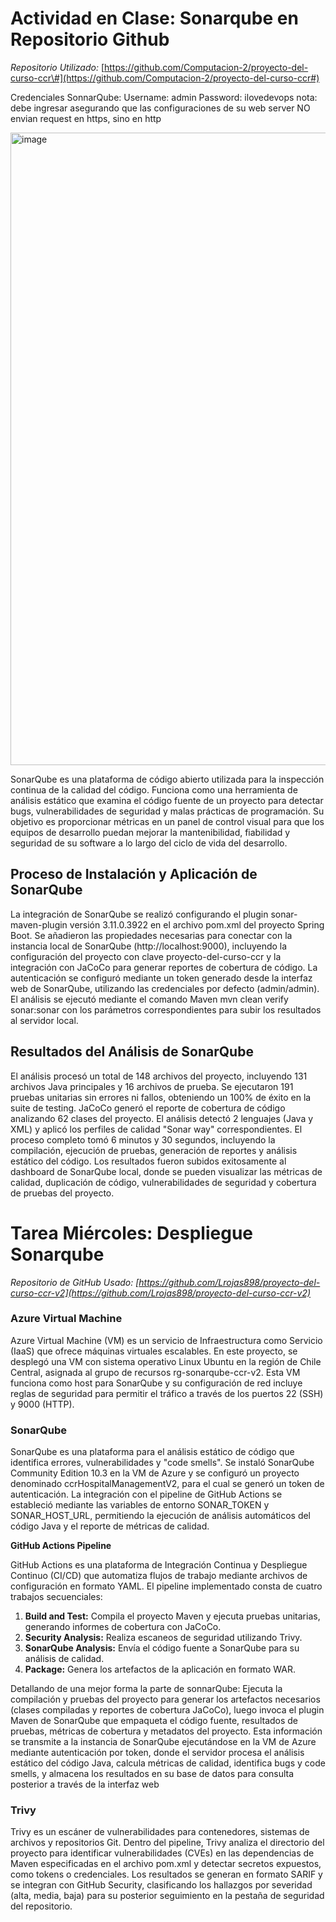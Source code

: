 # Actividad en Clase: Sonarqube en Repositorio Github 

*Repositorio Utilizado:* [https://github.com/Computacion-2/proyecto-del-curso-ccr\#](https://github.com/Computacion-2/proyecto-del-curso-ccr#)

Credenciales SonnarQube:
Username: admin
Password: ilovedevops
nota: debe ingresar asegurando que las configuraciones de su web server NO envian request en https, sino en http 

<img width="956" height="1012" alt="image" src="https://github.com/user-attachments/assets/d0ca5392-b20e-4607-b900-f1e957167169" />

SonarQube es una plataforma de código abierto utilizada para la inspección continua de la calidad del código. Funciona como una herramienta de análisis estático que examina el código fuente de un proyecto para detectar bugs, vulnerabilidades de seguridad y malas prácticas de programación. Su objetivo es proporcionar métricas en un panel de control visual para que los equipos de desarrollo puedan mejorar la mantenibilidad, fiabilidad y seguridad de su software a lo largo del ciclo de vida del desarrollo.

## Proceso de Instalación y Aplicación de SonarQube

La integración de SonarQube se realizó configurando el plugin sonar-maven-plugin versión 3.11.0.3922 en el archivo pom.xml del proyecto Spring Boot. Se añadieron las propiedades necesarias para conectar con la instancia local de SonarQube (http://localhost:9000), incluyendo la configuración del proyecto con clave proyecto-del-curso-ccr y la integración con JaCoCo para generar reportes de cobertura de código. La autenticación se configuró mediante un token generado desde la interfaz web de SonarQube, utilizando las credenciales por defecto (admin/admin). El análisis se ejecutó mediante el comando Maven mvn clean verify sonar:sonar con los parámetros correspondientes para subir los resultados al servidor local.

## Resultados del Análisis de SonarQube

El análisis procesó un total de 148 archivos del proyecto, incluyendo 131 archivos Java principales y 16 archivos de prueba. Se ejecutaron 191 pruebas unitarias sin errores ni fallos, obteniendo un 100% de éxito en la suite de testing. JaCoCo generó el reporte de cobertura de código analizando 62 clases del proyecto. El análisis detectó 2 lenguajes (Java y XML) y aplicó los perfiles de calidad "Sonar way" correspondientes. El proceso completo tomó 6 minutos y 30 segundos, incluyendo la compilación, ejecución de pruebas, generación de reportes y análisis estático del código. Los resultados fueron subidos exitosamente al dashboard de SonarQube local, donde se pueden visualizar las métricas de calidad, duplicación de código, vulnerabilidades de seguridad y cobertura de pruebas del proyecto.

# Tarea Miércoles: Despliegue Sonarqube

*Repositorio de GitHub Usado: [https://github.com/Lrojas898/proyecto-del-curso-ccr-v2](https://github.com/Lrojas898/proyecto-del-curso-ccr-v2)*

### **Azure Virtual Machine**

Azure Virtual Machine (VM) es un servicio de Infraestructura como Servicio (IaaS) que ofrece máquinas virtuales escalables. En este proyecto, se desplegó una VM con sistema operativo Linux Ubuntu en la región de Chile Central, asignada al grupo de recursos rg-sonarqube-ccr-v2. Esta VM funciona como host para SonarQube y su configuración de red incluye reglas de seguridad para permitir el tráfico a través de los puertos 22 (SSH) y 9000 (HTTP).


### **SonarQube**

SonarQube es una plataforma para el análisis estático de código que identifica errores, vulnerabilidades y "code smells". Se instaló SonarQube Community Edition 10.3 en la VM de Azure y se configuró un proyecto denominado ccrHospitalManagementV2, para el cual se generó un token de autenticación. La integración con el pipeline de GitHub Actions se estableció mediante las variables de entorno SONAR\_TOKEN y SONAR\_HOST\_URL, permitiendo la ejecución de análisis automáticos del código Java y el reporte de métricas de calidad.

**GitHub Actions Pipeline**

GitHub Actions es una plataforma de Integración Continua y Despliegue Continuo (CI/CD) que automatiza flujos de trabajo mediante archivos de configuración en formato YAML. El pipeline implementado consta de cuatro trabajos secuenciales:

1. **Build and Test:** Compila el proyecto Maven y ejecuta pruebas unitarias, generando informes de cobertura con JaCoCo.  
2. **Security Analysis:** Realiza escaneos de seguridad utilizando Trivy.  
3. **SonarQube Analysis:** Envía el código fuente a SonarQube para su análisis de calidad.  
4. **Package:** Genera los artefactos de la aplicación en formato WAR.

Detallando de una mejor forma la parte de sonnarQube: Ejecuta la compilación y pruebas del proyecto para generar los artefactos necesarios (clases compiladas y reportes de cobertura JaCoCo), luego invoca el plugin Maven de SonarQube que empaqueta el código fuente, resultados de pruebas, métricas de cobertura y metadatos del proyecto. Esta información se transmite a la instancia de SonarQube ejecutándose en la VM de Azure mediante autenticación por token, donde el servidor procesa el análisis estático del código Java, calcula métricas de calidad, identifica bugs y code smells, y almacena los resultados en su base de datos para consulta posterior a través de la interfaz web



### **Trivy**

Trivy es un escáner de vulnerabilidades para contenedores, sistemas de archivos y repositorios Git. Dentro del pipeline, Trivy analiza el directorio del proyecto para identificar vulnerabilidades (CVEs) en las dependencias de Maven especificadas en el archivo pom.xml y detectar secretos expuestos, como tokens o credenciales. Los resultados se generan en formato SARIF y se integran con GitHub Security, clasificando los hallazgos por severidad (alta, media, baja) para su posterior seguimiento en la pestaña de seguridad del repositorio.
